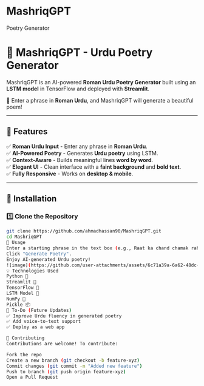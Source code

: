 # MashriqGPT
Poetry Generator
# 🌙 MashriqGPT - Urdu Poetry Generator

MashriqGPT is an AI-powered **Roman Urdu Poetry Generator** built using an **LSTM model** in TensorFlow and deployed with **Streamlit**. 

🔮 Enter a phrase in **Roman Urdu**, and MashriqGPT will generate a beautiful poem!  

---

## 🚀 Features
✅ **Roman Urdu Input** - Enter any phrase in **Roman Urdu**.  
✅ **AI-Powered Poetry** - Generates **Urdu poetry** using LSTM.  
✅ **Context-Aware** - Builds meaningful lines **word by word**.  
✅ **Elegant UI** - Clean interface with a **faint background** and **bold text**.  
✅ **Fully Responsive** - Works on **desktop & mobile**.

---

## 📌 Installation

### 1️⃣ Clone the Repository  
```sh
git clone https://github.com/ahmadhassan90/MashriqGPT.git
cd MashriqGPT
📝 Usage
Enter a starting phrase in the text box (e.g., Raat ka chand chamak raha).
Click "Generate Poetry".
Enjoy AI-generated Urdu poetry!
![image](https://github.com/user-attachments/assets/6c71a39a-6a62-48dc-9bc0-ccdade0fe5be)
💡 Technologies Used
Python 🐍
Streamlit 🎨
TensorFlow 🧠
LSTM Model 📜
NumPy 🔢
Pickle 📦
🎯 To-Do (Future Updates)
✅ Improve Urdu fluency in generated poetry
✅ Add voice-to-text support
✅ Deploy as a web app

🤝 Contributing
Contributions are welcome! To contribute:

Fork the repo
Create a new branch (git checkout -b feature-xyz)
Commit changes (git commit -m "Added new feature")
Push to branch (git push origin feature-xyz)
Open a Pull Request


